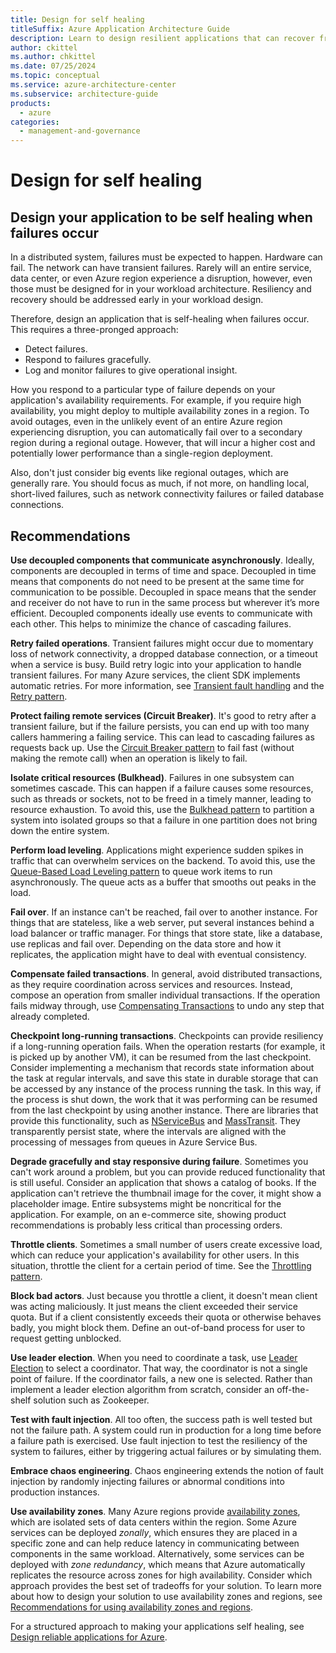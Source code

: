 ```yaml
---
title: Design for self healing
titleSuffix: Azure Application Architecture Guide
description: Learn to design resilient applications that can recover from failures without manual intervention through self-healing.
author: ckittel
ms.author: chkittel
ms.date: 07/25/2024
ms.topic: conceptual
ms.service: azure-architecture-center
ms.subservice: architecture-guide
products:
  - azure
categories:
  - management-and-governance
---
```


# Design for self healing

## Design your application to be self healing when failures occur

In a distributed system, failures must be expected to happen. Hardware can fail. The network can have transient failures. Rarely will an entire service, data center, or even Azure region experience a disruption, however, even those must be designed for in your workload architecture. Resiliency and recovery should be addressed early in your workload design.

Therefore, design an application that is self-healing when failures occur. This requires a three-pronged approach:

- Detect failures.
- Respond to failures gracefully.
- Log and monitor failures to give operational insight.

How you respond to a particular type of failure depends on your application's availability requirements. For example, if you require high availability, you might deploy to multiple availability zones in a region. To avoid outages, even in the unlikely event of an entire Azure region experiencing disruption, you can automatically fail over to a secondary region during a regional outage. However, that will incur a higher cost and potentially lower performance than a single-region deployment.

Also, don't just consider big events like regional outages, which are generally rare. You should focus as much, if not more, on handling local, short-lived failures, such as network connectivity failures or failed database connections.

## Recommendations

**Use decoupled components that communicate asynchronously**. Ideally, components are decoupled in terms of time and space. Decoupled in time means that components do not need to be present at the same time for communication to be possible. Decoupled in space means that the sender and receiver do not have to run in the same process but wherever it’s more efficient. Decoupled components ideally use events to communicate with each other. This helps to minimize the chance of cascading failures.

**Retry failed operations**. Transient failures might occur due to momentary loss of network connectivity, a dropped database connection, or a timeout when a service is busy. Build retry logic into your application to handle transient failures. For many Azure services, the client SDK implements automatic retries. For more information, see [Transient fault handling][transient-fault-handling] and the [Retry pattern][retry].

**Protect failing remote services (Circuit Breaker)**. It's good to retry after a transient failure, but if the failure persists, you can end up with too many callers hammering a failing service. This can lead to cascading failures as requests back up. Use the [Circuit Breaker pattern][circuit-breaker] to fail fast (without making the remote call) when an operation is likely to fail.

**Isolate critical resources (Bulkhead)**. Failures in one subsystem can sometimes cascade. This can happen if a failure causes some resources, such as threads or sockets, not to be freed in a timely manner, leading to resource exhaustion. To avoid this, use the [Bulkhead pattern][bulkhead] to partition a system into isolated groups so that a failure in one partition does not bring down the entire system.

**Perform load leveling**. Applications might experience sudden spikes in traffic that can overwhelm services on the backend. To avoid this, use the [Queue-Based Load Leveling pattern][load-level] to queue work items to run asynchronously. The queue acts as a buffer that smooths out peaks in the load.

**Fail over**. If an instance can't be reached, fail over to another instance. For things that are stateless, like a web server, put several instances behind a load balancer or traffic manager. For things that store state, like a database, use replicas and fail over. Depending on the data store and how it replicates, the application might have to deal with eventual consistency.

**Compensate failed transactions**. In general, avoid distributed transactions, as they require coordination across services and resources. Instead, compose an operation from smaller individual transactions. If the operation fails midway through, use [Compensating Transactions][compensating-transactions] to undo any step that already completed.

**Checkpoint long-running transactions**. Checkpoints can provide resiliency if a long-running operation fails. When the operation restarts (for example, it is picked up by another VM), it can be resumed from the last checkpoint. Consider implementing a mechanism that records state information about the task at regular intervals, and save this state in durable storage that can be accessed by any instance of the process running the task. In this way, if the process is shut down, the work that it was performing can be resumed from the last checkpoint by using another instance. There are libraries that provide this functionality, such as [NServiceBus](https://docs.particular.net/nservicebus/sagas) and [MassTransit](https://masstransit-project.com/usage/sagas). They transparently persist state, where the intervals are aligned with the processing of messages from queues in Azure Service Bus.

**Degrade gracefully and stay responsive during failure**. Sometimes you can't work around a problem, but you can provide reduced functionality that is still useful. Consider an application that shows a catalog of books. If the application can't retrieve the thumbnail image for the cover, it might show a placeholder image. Entire subsystems might be noncritical for the application. For example, on an e-commerce site, showing product recommendations is probably less critical than processing orders.

**Throttle clients**. Sometimes a small number of users create excessive load, which can reduce your application's availability for other users. In this situation, throttle the client for a certain period of time. See the [Throttling pattern][throttle].

**Block bad actors**. Just because you throttle a client, it doesn't mean client was acting maliciously. It just means the client exceeded their service quota. But if a client consistently exceeds their quota or otherwise behaves badly, you might block them. Define an out-of-band process for user to request getting unblocked.

**Use leader election**. When you need to coordinate a task, use [Leader Election][leader-election] to select a coordinator. That way, the coordinator is not a single point of failure. If the coordinator fails, a new one is selected. Rather than implement a leader election algorithm from scratch, consider an off-the-shelf solution such as Zookeeper.

**Test with fault injection**. All too often, the success path is well tested but not the failure path. A system could run in production for a long time before a failure path is exercised. Use fault injection to test the resiliency of the system to failures, either by triggering actual failures or by simulating them.

**Embrace chaos engineering**. Chaos engineering extends the notion of fault injection by randomly injecting failures or abnormal conditions into production instances.

**Use availability zones**. Many Azure regions provide [availability zones](/azure/reliability/availability-zones-overview), which are isolated sets of data centers within the region. Some Azure services can be deployed *zonally*, which ensures they are placed in a specific zone and can help reduce latency in communicating between components in the same workload. Alternatively, some services can be deployed with *zone redundancy*, which means that Azure automatically replicates the resource across zones for high availability. Consider which approach provides the best set of tradeoffs for your solution. To learn more about how to design your solution to use availability zones and regions, see [Recommendations for using availability zones and regions](/azure/well-architected/reliability/regions-availability-zones).

For a structured approach to making your applications self healing, see [Design reliable applications for Azure][resiliency-overview].

<!-- links -->

[bulkhead]: ../../patterns/bulkhead.yml
[circuit-breaker]: ../../patterns/circuit-breaker.yml
[compensating-transactions]: ../../patterns/compensating-transaction.yml
[leader-election]: ../../patterns/leader-election.yml
[load-level]: ../../patterns/queue-based-load-leveling.yml
[resiliency-overview]: /azure/architecture/framework/resiliency/principles
[retry]: ../../patterns/retry.yml
[throttle]: ../../patterns/throttling.yml
[transient-fault-handling]: ../../best-practices/transient-faults.md
